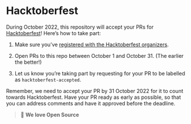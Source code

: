# Hacktoberfest

During October 2022, this repository will accept your PRs for [Hacktoberfest](https://hacktoberfest.com/)! Here’s how to take part:

1. Make sure you’ve [registered with the Hacktoberfest organizers](https://hacktoberfest.com/).
2. Open PRs to this repo between October 1 and October 31. (The earlier the better!)

3. Let us know you’re taking part by requesting for your PR to be labelled as `hacktoberfest-accepted`.

Remember, we need to accept your PR by 31 October 2022 for it to count towards Hacktoberfest. Have your PR ready as early as possible, so that you can address comments and have it approved before the deadline.

> 💚 **We love Open Source**